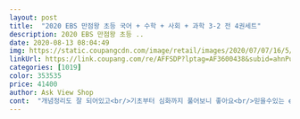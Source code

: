 ```yaml
---
layout: post 
title:  "2020 EBS 만점왕 초등 국어 + 수학 + 사회 + 과학 3-2 전 4권세트" 
description: 2020 EBS 만점왕 초등 ..
date: 2020-08-13 08:04:49 
img: https://static.coupangcdn.com/image/retail/images/2020/07/07/16/5/ce3a8562-7143-49ee-b078-ef2eac9c512a.jpg 
linkUrl: https://link.coupang.com/re/AFFSDP?lptag=AF3600438&subid=ahnPublicAsk&pageKey=1792396277&itemId=3049983420&vendorItemId=71038000354&traceid=V0-113-d08473bd12e1dc37 
categories: [1019] 
color: 353535 
price: 41400 
author: Ask View Shop 
cont:  "개념정리도 잘 되어있고<br/>기초부터 심화까지 풀어보니 좋아요<br/>믿을수있는 ebs라 구매했어요<br/>" 
---
```

